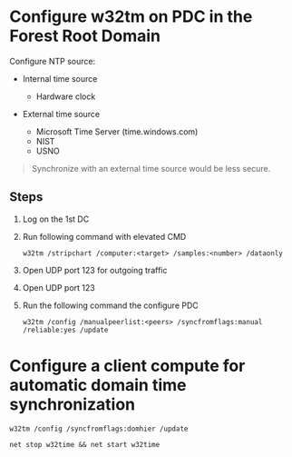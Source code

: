 # Configure w32tm on PDC in the Forest Root Domain



Configure NTP source:

- Internal time source
  - Hardware clock

- External time source
  - Microsoft Time Server (time.windows.com)
  - NIST
  - USNO

> Synchronize with an external time source would be less secure.



## Steps



1. Log on the 1st DC

2. Run following command with elevated CMD
   ```
   w32tm /stripchart /computer:<target> /samples:<number> /dataonly
   ```

3. Open UDP port 123 for outgoing traffic

4. Open UDP port 123

5. Run the following command the configure PDC
   ```
   w32tm /config /manualpeerlist:<peers> /syncfromflags:manual /reliable:yes /update
   ```

   

# Configure a client compute for automatic domain time synchronization

```
w32tm /config /syncfromflags:domhier /update

net stop w32time && net start w32time
```

